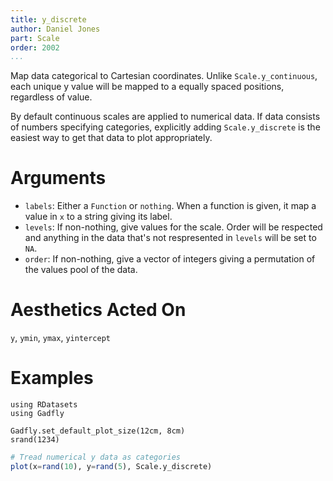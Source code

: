 ```yaml
---
title: y_discrete
author: Daniel Jones
part: Scale
order: 2002
...
```


Map data categorical to Cartesian coordinates. Unlike `Scale.y_continuous`, each
unique y value will be mapped to a equally spaced positions, regardless of
value.

By default continuous scales are applied to numerical data. If data consists of
numbers specifying categories, explicitly adding `Scale.y_discrete` is the
easiest way to get that data to plot appropriately.
# Arguments

  * `labels`: Either a `Function` or `nothing`. When a
    function is given, it map a value in `x` to a string giving its label.
  * `levels`: If non-nothing, give values for the scale. Order will be respected
    and anything in the data that's not respresented in `levels` will be set to
    `NA`.
  * `order`: If non-nothing, give a vector of integers giving a permutation of
    the values pool of the data.



# Aesthetics Acted On

`y`, `ymin`, `ymax`, `yintercept`

# Examples

```{.julia hide="true" results="none"}
using RDatasets
using Gadfly

Gadfly.set_default_plot_size(12cm, 8cm)
srand(1234)
```

```julia
# Tread numerical y data as categories
plot(x=rand(10), y=rand(5), Scale.y_discrete)
```


